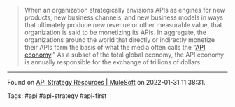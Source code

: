 > When an organization strategically envisions APIs as engines for new products, new business channels, and new business models in ways that ultimately produce new revenue or other measurable value, that organization is said to be monetizing its APIs. In aggregate, the organizations around the world that directly or indirectly monetize their APIs form the basis of what the media often calls the “[API economy](https://www.mulesoft.com/resources/api/what-is-an-api-economy).” As a subset of the total global economy, the API economy is annually responsible for the exchange of trillions of dollars.

---
Found on [API Strategy Resources | MuleSoft](https://www.mulesoft.com/resources/api-strategy) on 2022-01-31 11:38:31.

Tags: #api #api-strategy #api-first 